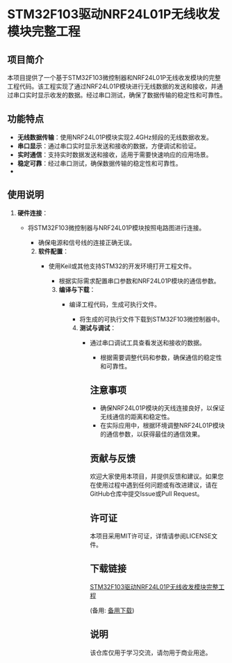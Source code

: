 # STM32F103驱动NRF24L01P无线收发模块完整工程

## 项目简介

本项目提供了一个基于STM32F103微控制器和NRF24L01P无线收发模块的完整工程代码。该工程实现了通过NRF24L01P模块进行无线数据的发送和接收，并通过串口实时显示收发的数据。经过串口测试，确保了数据传输的稳定性和可靠性。

## 功能特点

- **无线数据传输**：使用NRF24L01P模块实现2.4GHz频段的无线数据收发。
- **串口显示**：通过串口实时显示发送和接收的数据，方便调试和验证。
- **实时通信**：支持实时数据发送和接收，适用于需要快速响应的应用场景。
- **稳定可靠**：经过串口测试，确保数据传输的稳定性和可靠性。
- 
## 使用说明

1. **硬件连接**：
   - 将STM32F103微控制器与NRF24L01P模块按照电路图进行连接。
      - 确保电源和信号线的连接正确无误。

      2. **软件配置**：
         - 使用Keil或其他支持STM32的开发环境打开工程文件。
            - 根据实际需求配置串口参数和NRF24L01P模块的通信参数。

            3. **编译与下载**：
               - 编译工程代码，生成可执行文件。
                  - 将生成的可执行文件下载到STM32F103微控制器中。

                  4. **测试与调试**：
                     - 通过串口调试工具查看发送和接收的数据。
                        - 根据需要调整代码和参数，确保通信的稳定性和可靠性。

                        ## 注意事项

                        - 确保NRF24L01P模块的天线连接良好，以保证无线通信的距离和稳定性。
                        - 在实际应用中，根据环境调整NRF24L01P模块的通信参数，以获得最佳的通信效果。

                        ## 贡献与反馈

                        欢迎大家使用本项目，并提供反馈和建议。如果您在使用过程中遇到任何问题或有改进建议，请在GitHub仓库中提交Issue或Pull Request。

                        ## 许可证

                        本项目采用MIT许可证，详情请参阅LICENSE文件。

                        ## 下载链接
                        [STM32F103驱动NRF24L01P无线收发模块完整工程](https://pan.quark.cn/s/08ea41c00f4f) 

                        (备用: [备用下载](https://pan.baidu.com/s/1khQloGSM3RxRRD2DTUhF7A?pwd=1234))

                        ## 说明

                        该仓库仅用于学习交流，请勿用于商业用途。
